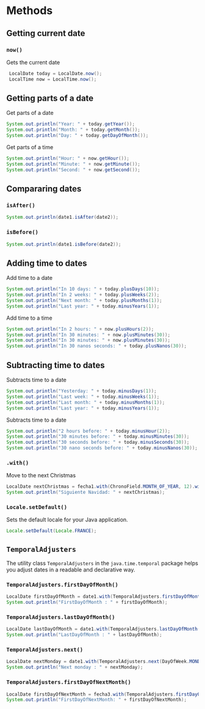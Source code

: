 # Methods

## Getting current date

### `now()`

Gets the current date

```java
 LocalDate today = LocalDate.now();
 LocalTime now = LocalTime.now();
```

## Getting parts of a date

Get parts of a date

```java
System.out.println("Year: " + today.getYear());
System.out.println("Month: " + today.getMonth());
System.out.println("Day: " + today.getDayOfMonth());
```

Get parts of a time

```java
System.out.println("Hour: " + now.getHour());
System.out.println("Minute: " + now.getMinute());
System.out.println("Second: " + now.getSecond());
```

## Compararing dates

### `isAfter()`

```java
System.out.println(date1.isAfter(date2));
```

### `isBefore()`

```java
System.out.println(date1.isBefore(date2));
```

## Adding time to dates

Add time to a date

```java
System.out.println("In 10 days: " + today.plusDays(10));
System.out.println("In 2 weeks: " + today.plusWeeks(2));
System.out.println("Next month: " + today.plusMonths(1));
System.out.println("Last year: " + today.minusYears(1));
```

Add time to a time

```java
System.out.println("In 2 hours: " + now.plusHours(2));
System.out.println("In 30 minutes: " + now.plusMinutes(30));
System.out.println("In 30 minutes: " + now.plusMinutes(30));
System.out.println("In 30 nanos seconds: " + today.plusNanos(30));
```

## Subtracting time to dates

Subtracts time to a date

```java
System.out.println("Yesterday: " + today.minusDays(1));
System.out.println("Last week: " + today.minusWeeks(1));
System.out.println("Last month: " + today.minusMonths(1));
System.out.println("Last year: " + today.minusYears(1));
```

Subtracts time to a date

```java
System.out.println("2 hours before: " + today.minusHour(2));
System.out.println("30 minutes before: " + today.minusMinutes(30));
System.out.println("30 seconds before: " + today.minusSeconds(30));
System.out.println("30 nano seconds before: " + today.minusNanos(30));
```

### `.with()`

Move to the next Christmas

```java
LocalDate nextChristmas = fecha1.with(ChronoField.MONTH_OF_YEAR, 12).with(ChronoField.DAY_OF_MONTH, 25);
System.out.println("Siguiente Navidad: " + nextChristmas);
```

### `Locale.setDefault()`

Sets the default locale for your Java application.

```java
Locale.setDefault(Locale.FRANCE);
```

## `TemporalAdjusters`

The utility class `TemporalAdjusters` in the `java.time.temporal` package helps you adjust dates in a readable and declarative way.

### `TemporalAdjusters.firstDayOfMonth()`

```java
LocalDate firstDayOfMonth = date1.with(TemporalAdjusters.firstDayOfMonth());
System.out.println("FirstDayOfMonth : " + firstDayOfMonth);
```

### `TemporalAdjusters.lastDayOfMonth()`

```java
LocalDate lastDayOfMonth = date1.with(TemporalAdjusters.lastDayOfMonth());
System.out.println("LastDayOfMonth : " + lastDayOfMonth);
```

### `TemporalAdjusters.next()`

```java
LocalDate nextMonday = date1.with(TemporalAdjusters.next(DayOfWeek.MONDAY));
System.out.println("Next monday : " + nextMonday);
```

### `TemporalAdjusters.firstDayOfNextMonth()`

```java
LocalDate firstDayOfNextMonth = fecha3.with(TemporalAdjusters.firstDayOfNextMonth());
System.out.println("FirstDayOfNextMonth: " + firstDayOfNextMonth);
```
